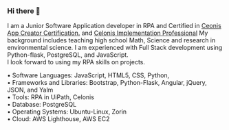 ### Hi there 👋


I am a Junior Software Application developer in RPA and Certified in <a href="https://www.credly.com/badges/4504484c-900a-4963-9c7d-3fc7e8d00084/linked_in">Ceonis App Creator Certification.</a> and <a href="https://www.credly.com/badges/e8f3e33b-36f0-4c1b-84aa-2fe967e69f2f/public_url"> Celonis Implementation Professional</a> My background includes teaching high school Math, Science and research in environmental science. I am experienced with Full Stack development using Python-flask, PostgreSQL, and JavaScript. <br>
I look forward to using my RPA skills on  projects.


• Software Languages: JavaScript, HTML5, CSS, Python,<br>
• Frameworks and Libraries: Bootstrap, Python-Flask, Angular, jQuery, JSON, and Yalm <br>
• Tools: RPA in UiPath, Celonis <br>
• Database: PostgreSQL <br>
• Operating Systems: Ubuntu-Linux, Zorin <br>
• Cloud: AWS Lighthouse, AWS EC2 <br>
